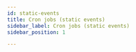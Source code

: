 ```yaml
---
id: static-events
title: Cron jobs (static events)
sidebar_label: Cron jobs (static events)
sidebar_position: 1

---
```

